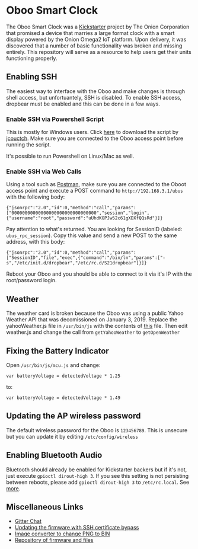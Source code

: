 # Oboo Smart Clock
The Oboo Smart Clock was a [Kickstarter](https://www.kickstarter.com/projects/onion/oboo-smart-clock-wifi-connected-and-gesture-contro) project by The Onion Corporation that promised a device that marries a large format clock with a smart display powered by the Onion Omega2 IoT platform. Upon delivery, it was discovered that a number of basic functionality was broken and missing entirely. This repository will serve as a resource to help users get their units functioning properly.

## Enabling SSH
The easiest way to interface with the Oboo and make changes is through shell access, but unfortuantely, SSH is disabled. To enable SSH access, dropbear must be enabled and this can be done in a few ways.

### Enable SSH via Powershell Script
This is mostly for Windows users. Click [here](https://github.com/ouellettetech/oboo/blob/master/external-tools/enable-ssh.ps1) to download the script by [jcouctch](https://github.com/jcoutch). Make sure you are connected to the Oboo access point before running the script.

It's possible to run Powershell on Linux/Mac as well.

### Enable SSH via Web Calls
Using a tool such as [Postman](https://www.getpostman.com/), make sure you are connected to the Oboot access point and execute a POST command to `http://192.168.3.1/ubus` with the following body:

```
{"jsonrpc":"2.0","id":0,"method":"call","params":["00000000000000000000000000000000","session","login",{"username":"root","password":"uUhdKGPJw52c61gXDXfQQsRd"}]}
```

Pay attention to what's returned. You are looking for SessionID (labeled: `ubus_rpc_session`). Copy this value and send a new POST to the same address, with this body:

```
{"jsonrpc":"2.0","id":0,"method":"call","params":["SessionID","file","exec",{"command":"/bin/ln","params":["-s","/etc/init.d/dropbear","/etc/rc.d/S21dropbear"]}]}
```

Reboot your Oboo and you should be able to connect to it via it's IP with the root/password login.

## Weather
The weather card is broken because the Oboo was using a public Yahoo Weather API that was decomissioned on January 3, 2019. Replace the yahooWeather.js file in `/usr/bin/js` with the contents of [this](https://github.com/ouellettetech/oboo/blob/master/usr/bin/js/openWeather.js) file. Then edit weather.js and change the call from `getYahooWeather` to `getOpenWeather`

## Fixing the Battery Indicator
Open `/usr/bin/js/mcu.js` and change:

```
var batteryVoltage = detectedVoltage * 1.25
```

to:
```
var batteryVoltage = detectedVoltage * 1.49
```

## Updating the AP wireless password
The default wireless password for the Oboo is `123456789`. This is unsecure but you can update it by editing `/etc/config/wireless`

## Enabling Bluetooth Audio
Bluetooth should already be enabled for Kickstarter backers but if it's not, just execute `gpioctl dirout-high 3`. If you see this setting is not persisting between reboots, please add `gpioctl dirout-high 3` to `/etc/rc.local`. See [more](https://getoboo.com/community/topic/enable-bluetooth-audio-on-oboo/).

## Miscellaneous Links
* [Gitter Chat](https://gitter.im/oboo-development/community)
* [Updating the firmware with SSH certificate bypass](https://getoboo.com/community/topic/update-issues-and-workarounds/)
* [Image converter to change PNG to BIN](https://getoboo.com/image-converter/)
* [Repository of firmware and files](https://getoboo.com/image-converter/)
